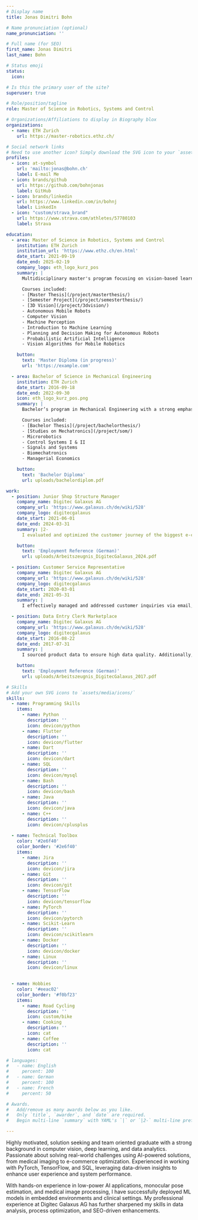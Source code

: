 ```yaml
---
# Display name
title: Jonas Dimitri Bohn

# Name pronunciation (optional)
name_pronunciation: ''

# Full name (for SEO)
first_name: Jonas Dimitri
last_name: Bohn

# Status emoji
status:
  icon:

# Is this the primary user of the site?
superuser: true

# Role/position/tagline
role: Master of Science in Robotics, Systems and Control

# Organizations/Affiliations to display in Biography blox
organizations:
  - name: ETH Zurich
    url: https://master-robotics.ethz.ch/

# Social network links
# Need to use another icon? Simply download the SVG icon to your `assets/media/icons/` folder.
profiles:
  - icon: at-symbol
    url: 'mailto:jonas@bohn.ch'
    label: E-mail Me
  - icon: brands/github
    url: https://github.com/bohnjonas
    label: GitHub
  - icon: brands/linkedin
    url: https://www.linkedin.com/in/bohnj
    label: LinkedIn
  - icon: "custom/strava_brand"
    url: https://www.strava.com/athletes/57780103
    label: Strava

education:
  - area: Master of Science in Robotics, Systems and Control
    institution: ETH Zurich
    institution_url: 'https://www.ethz.ch/en.html'
    date_start: 2021-09-19
    date_end: 2025-02-19
    company_logo: eth_logo_kurz_pos
    summary: |
      Multidisciplinary master's program focusing on vision-based learning, path planning, and general applications of machine learning methods in robotic or data analysis applications.

      Courses included:
      - [Master Thesis](/project/masterthesis/)
      - [Semester Project](/project/semesterthesis/)
      - [3D Vision](/project/3dvision/)
      - Autonomous Mobile Robots
      - Computer Vision
      - Machine Perception
      - Introduction to Machine Learning
      - Planning and Decision Making for Autonomous Robots
      - Probabilistic Artificial Intelligence
      - Vision Algorithms for Mobile Robotics

    button:
      text: 'Master Diploma (in progress)'
      url: 'https://example.com'

  - area: Bachelor of Science in Mechanical Engineering
    institution: ETH Zurich
    date_start: 2016-09-18
    date_end: 2022-09-30
    icon: eth_logo_kurz_pos.png
    summary: |
      Bachelor’s program in Mechanical Engineering with a strong emphasis on mathematical and physical foundations, covering key areas such as thermodynamics, fluid dynamics, and control systems.

      Courses included:
      - [Bachelor Thesis](/project/bachelorthesis/)
      - [Studies on Mechatronics](/project/som/)
      - Microrobotics
      - Control Systems I & II
      - Signals and Systems
      - Biomechatronics
      - Managerial Economics

    button:
      text: 'Bachelor Diploma'
      url: uploads/bachelordiplom.pdf

work:
  - position: Junior Shop Structure Manager
    company_name: Digitec Galaxus AG
    company_url: 'https://www.galaxus.ch/de/wiki/528'
    company_logo: digitecgalaxus
    date_start: 2021-06-01
    date_end: 2024-03-31
    summary: |2-
      I evaluated and optimized the customer journey of the biggest e-commerce shop in Switzerland using tools such as Google Analytics, Sistrix, SQL databases and Tableau reporting.

    button:
      text: 'Employment Reference (German)'
      url: uploads/Arbeitszeugnis_DigitecGalaxus_2024.pdf

  - position: Customer Service Representative
    company_name: Digitec Galaxus AG
    company_url: 'https://www.galaxus.ch/de/wiki/528'
    company_logo: digitecgalaxus
    date_start: 2020-03-01
    date_end: 2021-05-31
    summary: |
      I effectively managed and addressed customer inquiries via email, ensuring prompt and satisfactory responses working from home during the pandemic.

  - position: Data Entry Clerk Marketplace
    company_name: Digitec Galaxus AG
    company_url: 'https://www.galaxus.ch/de/wiki/528'
    company_logo: digitecgalaxus
    date_start: 2016-08-22
    date_end: 2017-07-31
    summary: |
      I sourced product data to ensure high data quality. Additionally, I was responsible for developing internal processes for the data processing of new marketplace suppliers and representing my team in company meetings.

    button:
      text: 'Employment Reference (German)'
      url: uploads/Arbeitszeugnis_DigitecGalaxus_2017.pdf

# Skills
# Add your own SVG icons to `assets/media/icons/`
skills:
  - name: Programming Skills
    items:
      - name: Python
        description: ''
        icon: devicon/python
      - name: Flutter
        description: ''
        icon: devicon/flutter
      - name: Dart
        description: ''
        icon: devicon/dart
      - name: SQL
        description: ''
        icon: devicon/mysql
      - name: Bash
        description: ''
        icon: devicon/bash
      - name: Java
        description: ''
        icon: devicon/java
      - name: C++
        description: ''
        icon: devicon/cplusplus
    
  - name: Technical Toolbox
    color: '#2e6f40'
    color_border: '#2e6f40'
    items:
      - name: Jira
        description: ''
        icon: devicon/jira
      - name: Git
        description: ''
        icon: devicon/git
      - name: TensorFlow
        description: ''
        icon: devicon/tensorflow
      - name: PyTorch
        description: ''
        icon: devicon/pytorch
      - name: Scikit-Learn
        description: ''
        icon: devicon/scikitlearn
      - name: Docker
        description: ''
        icon: devicon/docker
      - name: Linux
        description: ''
        icon: devicon/linux
      

  - name: Hobbies
    color: '#eeac02'
    color_border: '#f0bf23'
    items:
      - name: Road Cycling
        description: ''
        icon: custom/bike
      - name: Cooking
        description: ''
        icon: cat
      - name: Coffee
        description: ''
        icon: cat

# languages:
#   - name: English
#     percent: 100
#   - name: German
#     percent: 100
#   - name: French
#     percent: 50

# Awards.
#   Add/remove as many awards below as you like.
#   Only `title`, `awarder`, and `date` are required.
#   Begin multi-line `summary` with YAML's `|` or `|2-` multi-line prefix and indent 2 spaces below.

---
```


Highly motivated, solution seeking and team oriented graduate with a strong background in computer vision, deep learning, and data analytics. Passionate about solving real-world challenges using AI-powered solutions, from medical imaging to e-commerce optimization. Experienced in working with PyTorch, TensorFlow, and SQL, leveraging data-driven insights to enhance user experience and system performance.

With hands-on experience in low-power AI applications, monocular pose estimation, and medical image processing, I have successfully deployed ML models in embedded environments and clinical settings. My professional experience at Digitec Galaxus AG has further sharpened my skills in data analysis, process optimization, and SEO-driven enhancements. 

<!-- I am currently without a job but looking for a challenging opportunity in a company that is looking for a highly motivated, solution seeking and team oriented individual. -->
